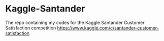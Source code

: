 # Kaggle-Santander
The repo containing my codes for the Kaggle Santander Customer Satisfaction competition https://www.kaggle.com/c/santander-customer-satisfaction
